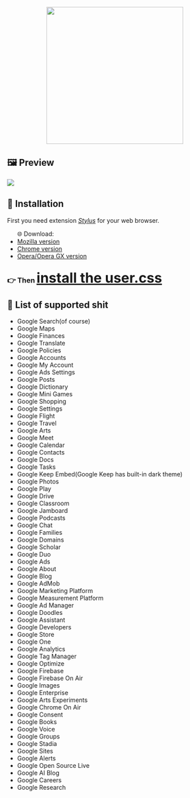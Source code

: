 <p align="center"><a href="https://userstyles.world/style/212/google-dark-theme"><img src="https://i.imgur.com/chAYelf.png" style="width: 20rem;"></img></a></p>

<div id="preview">
  <h2>🖼 Preview</h2>
    <img src="https://i.imgur.com/w7tLB2N.png"></img>
</div>

<div id="installation">
 <h2>📁 Installation</h2>
   <div class="stylus">
       <p>First you need extension <a href="https://add0n.com/stylus.html" style="font-style: italic;">Stylus</a> for your web browser.</p>
          <ul>🌐 Download:
            <li><a href="https://addons.mozilla.org/en-US/firefox/addon/styl-us/">Mozilla version</a></li>
            <li><a href="https://chrome.google.com/webstore/detail/stylus/clngdbkpkpeebahjckkjfobafhncgmne">Chrome version</a></li>
            <li><a href="https://addons.opera.com/en/extensions/details/stylus/">Opera/Opera GX version</a></li>
          </ul>
   </div>
   <div class="user.css">
     <h3>👉 Then 
        <a href="https://github.com/blyad2137/google-dark-theme/raw/main/dark-theme.user.css" style="font-size: 2rem;"> install the user.css</a></h3>
   </div>
</div>

<div id="supported-sites">
  <h2>📃 List of supported shit</h2>
    <ul>
      <li>Google Search(of course)</li>
      <li>Google Maps</li>
      <li>Google Finances</li>
      <li>Google Translate</li>
      <li>Google Policies</li>
      <li>Google Accounts</li>
      <li>Google My Account</li>
      <li>Google Ads Settings</li>
      <li>Google Posts</li>
      <li>Google Dictionary</li>
      <li>Google Mini Games</li>
      <li>Google Shopping</li>
      <li>Google Settings</li>
      <li>Google Flight</li>
      <li>Google Travel</li>
      <li>Google Arts</li>
      <li>Google Meet</li>
      <li>Google Calendar</li>
      <li>Google Contacts</li>
      <li>Google Docs</li>
      <li>Google Tasks</li>
      <li>Google Keep Embed(Google Keep has built-in dark theme)</li>
      <li>Google Photos</li>
      <li>Google Play</li>
      <li>Google Drive</li>
      <li>Google Classroom</li>
      <li>Google Jamboard</li>
      <li>Google Podcasts</li>
      <li>Google Chat</li>
      <li>Google Families</li>
      <li>Google Domains</li>
      <li>Google Scholar</li>
      <li>Google Duo</li>
      <li>Google Ads</li>
      <li>Google About</li>
      <li>Google Blog</li>
      <li>Google AdMob</li>
      <li>Google Marketing Platform</li>
      <li>Google Measurement Platform</li>
      <li>Google Ad Manager</li>
      <li>Google Doodles</li>
      <li>Google Assistant</li>
      <li>Google Developers</li>
      <li>Google Store</li>
      <li>Google One</li>
      <li>Google Analytics</li>
      <li>Google Tag Manager</li>
      <li>Google Optimize</li>
      <li>Google Firebase</li>
      <li>Google Firebase On Air</li>
      <li>Google Images</li>
      <li>Google Enterprise</li>
      <li>Google Arts Experiments</li>
      <li>Google Chrome On Air</li>
      <li>Google Consent</li>
      <li>Google Books</li>
      <li>Google Voice</li>
      <li>Google Groups</li>
      <li>Google Stadia</li>
      <li>Google Sites</li>
      <li>Google Alerts</li>
      <li>Google Open Source Live</li>
	  <li>Google AI Blog</li>
	  <li>Google Careers</li>
	  <li>Google Research</li>
    </ul>
</div>
